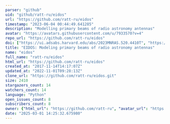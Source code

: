 ```yaml
---
parser: "github"
uid: "github/ratt-ru/eidos"
url: "https://github.com/ratt-ru/eidos"
timestamp: "2023-06-04 00:44:49.641285"
description: "Modelling primary beams of radio astronomy antennas"
avatar: "https://avatars.githubusercontent.com/u/7933570?v=4"
repo_url: "https://github.com/ratt-ru/eidos"
doi: ["https://ui.adsabs.harvard.edu/abs/2023MNRAS.520.4410T", "https://ui.adsabs.harvard.edu/abs/2019MNRAS.485.4107I", "https://ui.adsabs.harvard.edu/abs/2023ascl.soft05015A/abstract"]
title: "EIDOS: Modeling primary beams of radio astronomy antennas"
name: "eidos"
full_name: "ratt-ru/eidos"
html_url: "https://github.com/ratt-ru/eidos"
created_at: "2017-11-14T14:17:07Z"
updated_at: "2022-11-01T09:28:13Z"
clone_url: "https://github.com/ratt-ru/eidos.git"
size: 2410
stargazers_count: 14
watchers_count: 14
language: "Python"
open_issues_count: 8
subscribers_count: 8
owner: {"html_url": "https://github.com/ratt-ru", "avatar_url": "https://avatars.githubusercontent.com/u/7933570?v=4", "login": "ratt-ru", "type": "Organization"}
date: "2025-03-01 14:25:32.675980"
---
```

